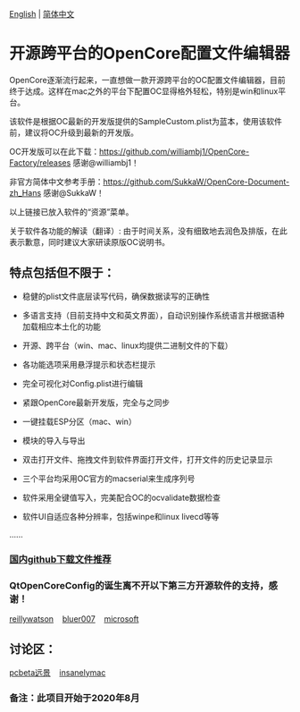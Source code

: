 [English](https://github.com/ic005k/QtOpenCoreConfig/blob/master/READMe-en.md) | [简体中文](https://github.com/ic005k/QtOpenCoreConfig/blob/master/READMe.md)
# 开源跨平台的OpenCore配置文件编辑器

OpenCore逐渐流行起来，一直想做一款开源跨平台的OC配置文件编辑器，目前终于达成。这样在mac之外的平台下配置OC显得格外轻松，特别是win和linux平台。

该软件是根据OC最新的开发版提供的SampleCustom.plist为蓝本，使用该软件前，建议将OC升级到最新的开发版。

OC开发版可以在此下载：https://github.com/williambj1/OpenCore-Factory/releases  感谢@williambj1！

非官方简体中文参考手册：https://github.com/SukkaW/OpenCore-Document-zh_Hans  感谢@SukkaW！

以上链接已放入软件的“资源”菜单。

关于软件各功能的解读（翻译）: 由于时间关系，没有细致地去润色及排版，在此表示歉意，同时建议大家研读原版OC说明书。

## 特点包括但不限于：

* 稳健的plist文件底层读写代码，确保数据读写的正确性

* 多语言支持（目前支持中文和英文界面），自动识别操作系统语言并根据语种加载相应本土化的功能

* 开源、跨平台（win、mac、linux均提供二进制文件的下载）

* 各功能选项采用悬浮提示和状态栏提示

* 完全可视化对Config.plist进行编辑

* 紧跟OpenCore最新开发版，完全与之同步

* 一键挂载ESP分区（mac、win）

* 模块的导入与导出

* 双击打开文件、拖拽文件到软件界面打开文件，打开文件的历史记录显示

* 三个平台均采用OC官方的macserial来生成序列号

* 软件采用全键值写入，完美配合OC的ocvalidate数据检查

* 软件UI自适应各种分辨率，包括winpe和linux livecd等等

......

### [国内github下载文件推荐](https://toolwa.com/github/)

### QtOpenCoreConfig的诞生离不开以下第三方开源软件的支持，感谢！

[reillywatson](https://github.com/reillywatson/qtplist)&nbsp;&nbsp;&nbsp;&nbsp;[bluer007](https://github.com/bluer007/FindESP)&nbsp;&nbsp;&nbsp;&nbsp;[microsoft](https://github.com/microsoft/winfile)

## 讨论区：

[pcbeta远景](http://bbs.pcbeta.com/viewthread-1866148-1-1.html)&nbsp;&nbsp;&nbsp;&nbsp;[insanelymac](https://www.insanelymac.com/forum/topic/344752-open-source-cross-platform-opencore-configuration-file-editor/)


### 备注：此项目开始于2020年8月

